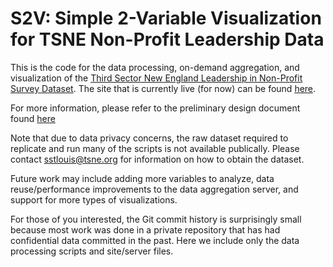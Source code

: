 # S2V: Simple 2-Variable Visualization for TSNE Non-Profit Leadership Data

This is the code for the data processing, on-demand aggregation, and visualization of the [Third Sector New England Leadership in Non-Profit Survey Dataset](http://tsne.org/leadership-new-england/). The site that is currently live (for now) can be found [here](http://web.mit.edu/~skoppula/www/tsne/index.html).

For more information, please refer to the preliminary design document found [here](https://www.dropbox.com/s/g6tcn5xdporimtj/code-for-good-design-doc-tsne.pdf?dl=0)

Note that due to data privacy concerns, the raw dataset required to replicate and run many of the scripts is not available publically. Please contact [sstlouis@tsne.org](sstlouis@tsne.org) for information on how to obtain the dataset. 

Future work may include adding more variables to analyze, data reuse/performance improvements to the data aggregation server, and support for more types of visualizations.

For those of you interested, the Git commit history is surprisingly small because most work was done in a private repository that has had confidential data committed in the past. Here we include only the data processing scripts and site/server files.
